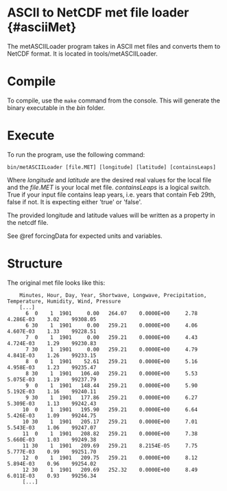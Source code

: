 ASCII to NetCDF met file loader {#asciiMet}
========

The metASCIILoader program takes in ASCII met files and converts them to NetCDF format. It is located in tools/metASCIILoader.

# Compile

To compile, use the `make` command from the console.
This will generate the binary executable in the *bin* folder.

# Execute

To run the program, use the following command:

`bin/metASCIILoader [file.MET] [longitude] [latitude] [containsLeaps]`

Where *longitude* and *latitude* are the desired real values for the local file and the *file.MET* is your local met file. *containsLeaps* is a logical switch. True if your input file contains leap years, i.e. years that contain Feb 29th, false if not. It is expecting either 'true' or 'false'.

The provided longitude and latitude values will be written as a property in the netcdf file.

See @ref forcingData for expected units and variables.

# Structure

The original met file looks like this:

        Minutes, Hour, Day, Year, Shortwave, Longwave, Precipitation, Temperature, Humidity, Wind, Pressure
        [...]
          6  0    1  1901     0.00   264.07    0.0000E+00     2.78   4.286E-03    3.02    99308.05
          6 30    1  1901     0.00   259.21    0.0000E+00     4.06   4.607E-03    1.33    99228.51
          7  0    1  1901     0.00   259.21    0.0000E+00     4.43   4.724E-03    1.29    99230.83
          7 30    1  1901     0.00   259.21    0.0000E+00     4.79   4.841E-03    1.26    99233.15
          8  0    1  1901    52.61   259.21    0.0000E+00     5.16   4.958E-03    1.23    99235.47
          8 30    1  1901   106.40   259.21    0.0000E+00     5.53   5.075E-03    1.19    99237.79
          9  0    1  1901   148.44   259.21    0.0000E+00     5.90   5.192E-03    1.16    99240.11
          9 30    1  1901   177.86   259.21    0.0000E+00     6.27   5.309E-03    1.13    99242.43
         10  0    1  1901   195.90   259.21    0.0000E+00     6.64   5.426E-03    1.09    99244.75
         10 30    1  1901   205.17   259.21    0.0000E+00     7.01   5.543E-03    1.06    99247.07
         11  0    1  1901   208.82   259.21    0.0000E+00     7.38   5.660E-03    1.03    99249.38
         11 30    1  1901   209.69   259.21    8.2154E-05     7.75   5.777E-03    0.99    99251.70
         12  0    1  1901   209.75   259.21    0.0000E+00     8.12   5.894E-03    0.96    99254.02
         12 30    1  1901   209.69   252.32    0.0000E+00     8.49   6.011E-03    0.93    99256.34
         [...]
